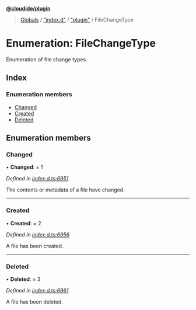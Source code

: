 **[@cloudide/plugin](../README.md)**

> [Globals](../README.md) / ["index.d"](../modules/_index_d_.md) / ["plugin"](../modules/_index_d_._plugin_.md) / FileChangeType

# Enumeration: FileChangeType

Enumeration of file change types.

## Index

### Enumeration members

* [Changed](_index_d_._plugin_.filechangetype.md#changed)
* [Created](_index_d_._plugin_.filechangetype.md#created)
* [Deleted](_index_d_._plugin_.filechangetype.md#deleted)

## Enumeration members

### Changed

•  **Changed**:  = 1

*Defined in [index.d.ts:6951](https://github.com/shuyaqian/cloudide-plugin-api/blob/57a3a2a/index.d.ts#L6951)*

The contents or metadata of a file have changed.

___

### Created

•  **Created**:  = 2

*Defined in [index.d.ts:6956](https://github.com/shuyaqian/cloudide-plugin-api/blob/57a3a2a/index.d.ts#L6956)*

A file has been created.

___

### Deleted

•  **Deleted**:  = 3

*Defined in [index.d.ts:6961](https://github.com/shuyaqian/cloudide-plugin-api/blob/57a3a2a/index.d.ts#L6961)*

A file has been deleted.
